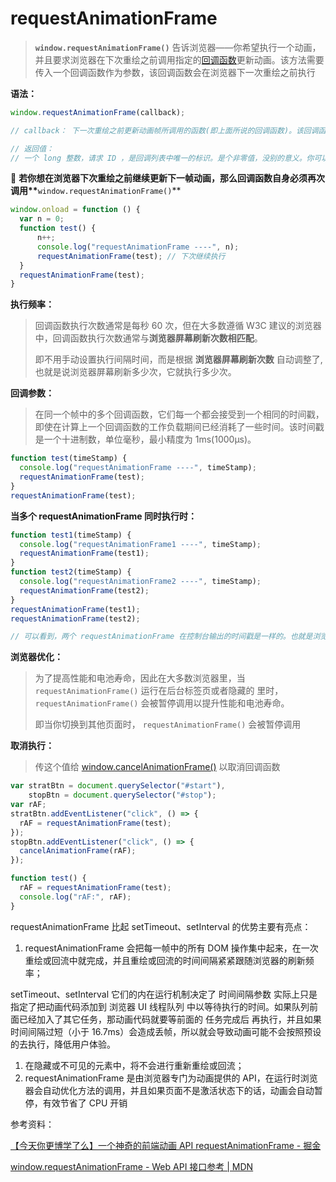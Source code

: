 # requestAnimationFrame

> **`window.requestAnimationFrame()`** 告诉浏览器——你希望执行一个动画，并且要求浏览器在下次重绘之前调用指定的[回调函数](https://so.csdn.net/so/search?q=回调函数&spm=1001.2101.3001.7020)更新动画。该方法需要传入一个回调函数作为参数，该回调函数会在浏览器下一次重绘之前执行

**语法：**

```JavaScript
window.requestAnimationFrame(callback);

// callback： 下一次重绘之前更新动画帧所调用的函数(即上面所说的回调函数)。该回调函数会被传入DOMHighResTimeStamp参数，该参数与performance.now()的返回值相同，它表示requestAnimationFrame() 开始去执行回调函数的时刻。

// 返回值：
// 一个 long 整数，请求 ID ，是回调列表中唯一的标识。是个非零值，没别的意义。你可以传这个值给 window.cancelAnimationFrame() 以取消回调函数。
```

🍕 **若你想在浏览器下次重绘之前继续更新下一帧动画，那么回调函数自身必须再次调用\*\***`window.requestAnimationFrame()`\*\*

```JavaScript
window.onload = function () {
  var n = 0;
  function test() {
      n++;
      console.log("requestAnimationFrame ----", n);
      requestAnimationFrame(test); // 下次继续执行
  }
  requestAnimationFrame(test);
}
```

**执行频率：**

> 回调函数执行次数通常是每秒 60 次，但在大多数遵循 W3C 建议的浏览器中，回调函数执行次数通常与**浏览器屏幕刷新次数相匹配**。
>
> 即不用手动设置执行间隔时间，而是根据 **浏览器屏幕刷新次数** 自动调整了,也就是说浏览器屏幕刷新多少次，它就执行多少次。

**回调参数：**

> 在同一个帧中的多个回调函数，它们每一个都会接受到一个相同的时间戳，即使在计算上一个回调函数的工作负载期间已经消耗了一些时间。该时间戳是一个十进制数，单位毫秒，最小精度为 1ms(1000μs)。

```JavaScript
function test(timeStamp) {
  console.log("requestAnimationFrame ----", timeStamp);
  requestAnimationFrame(test);
}
requestAnimationFrame(test);
```

**当多个 requestAnimationFrame 同时执行时：**

```JavaScript
function test1(timeStamp) {
  console.log("requestAnimationFrame1 ----", timeStamp);
  requestAnimationFrame(test1);
}
function test2(timeStamp) {
  console.log("requestAnimationFrame2 ----", timeStamp);
  requestAnimationFrame(test2);
}
requestAnimationFrame(test1);
requestAnimationFrame(test2);

// 可以看到，两个 requestAnimationFrame 在控制台输出的时间戳是一样的。也就是浏览器刷新一次的时候，执行所有的 requestAnimationFrame ，并且它们的回调参数是一模一样的。
```

**浏览器优化：**

> 为了提高性能和电池寿命，因此在大多数浏览器里，当`requestAnimationFrame()` 运行在后台标签页或者隐藏的[](https://developer.mozilla.org/zh-CN/docs/Web/HTML/Element/iframe) 里时，`requestAnimationFrame()` 会被暂停调用以提升性能和电池寿命。
>
> 即当你切换到其他页面时， `requestAnimationFrame()` 会被暂停调用

**取消执行：**

> 传这个值给 [window.cancelAnimationFrame()](https://developer.mozilla.org/zh-CN/docs/Web/API/Window/cancelAnimationFrame) 以取消回调函数

```JavaScript
var stratBtn = document.querySelector("#start"),
    stopBtn = document.querySelector("#stop");
var rAF;
stratBtn.addEventListener("click", () => {
  rAF = requestAnimationFrame(test);
});
stopBtn.addEventListener("click", () => {
  cancelAnimationFrame(rAF);
});

function test() {
  rAF = requestAnimationFrame(test);
  console.log("rAF:", rAF);
}
```

requestAnimationFrame 比起 setTimeout、setInterval 的优势主要有亮点：

1. requestAnimationFrame 会把每一帧中的所有 DOM 操作集中起来，在一次重绘或回流中就完成，并且重绘或回流的时间间隔紧紧跟随浏览器的刷新频率；

setTimeout、setInterval 它们的内在运行机制决定了 时间间隔参数 实际上只是指定了把动画代码添加到 浏览器 UI 线程队列 中以等待执行的时间。如果队列前面已经加入了其它任务，那动画代码就要等前面的 任务完成后 再执行，并且如果时间间隔过短（小于 16.7ms）会造成丢帧，所以就会导致动画可能不会按照预设的去执行，降低用户体验。

1. 在隐藏或不可见的元素中，将不会进行重新重绘或回流；
2. requestAnimationFrame 是由浏览器专门为动画提供的 API，在运行时浏览器会自动优化方法的调用，并且如果页面不是激活状态下的话，动画会自动暂停，有效节省了 CPU 开销

参考资料：

[【今天你更博学了么】一个神奇的前端动画 API requestAnimationFrame - 掘金](https://juejin.cn/post/6991297852462858277)

[window.requestAnimationFrame - Web API 接口参考 | MDN](https://developer.mozilla.org/zh-CN/docs/Web/API/Window/requestAnimationFrame)
